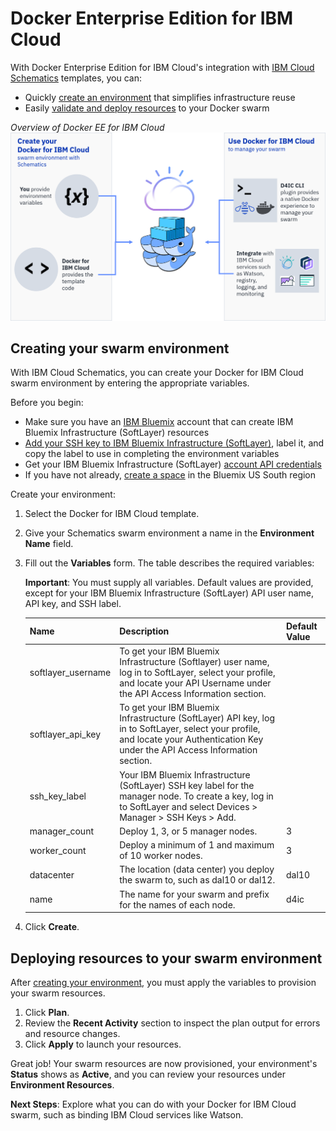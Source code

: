 # Docker Enterprise Edition for IBM Cloud

With Docker Enterprise Edition for IBM Cloud's integration with [IBM Cloud Schematics](https://console.bluemix.net/docs/services/schematics/index.html#gettingstarted) templates, you can:
* Quickly [create an environment](#creating_your_swarm_environment) that simplifies infrastructure reuse
* Easily [validate and deploy resources](#deploying_resources_to_your_swarm_environment) to your Docker swarm

_Overview of Docker EE for IBM Cloud_
![Docker EE for IBM Cloud Overview](img/d4ic-ov.png)

## Creating your swarm environment
With IBM Cloud Schematics, you can create your Docker for IBM Cloud swarm environment by entering the appropriate variables.

Before you begin:
* Make sure you have an [IBM Bluemix](https://console.bluemix.net/registration/) account that can create IBM Bluemix Infrastructure (SoftLayer) resources
* [Add your SSH key to IBM Bluemix Infrastructure (SoftLayer)](https://knowledgelayer.softlayer.com/procedure/add-ssh-key), label it, and copy the label to use in completing the environment variables
* Get your IBM Bluemix Infrastructure (SoftLayer) [account API credentials](https://knowledgelayer.softlayer.com/procedure/retrieve-your-api-key)
* If you have not already, [create a space](https://console.bluemix.net/docs/admin/orgs_spaces.html#spaceinfo) in the Bluemix US South region

Create your environment:
1. Select the Docker for IBM Cloud template.
2. Give your Schematics swarm environment a name in the **Environment Name** field.
3. Fill out the **Variables** form. The table describes the required variables:

    **Important**: You must supply all variables. Default values are provided, except for your IBM Bluemix Infrastructure (SoftLayer) API user name, API key, and SSH label.

    | Name | Description | Default Value |
    | ---- | ----------- | ------------- |
    | softlayer_username | To get your IBM Bluemix Infrastructure (Softlayer) user name, log in to SoftLayer, select your profile, and locate your API Username under the API Access Information section. | |
    | softlayer_api_key | To get your IBM Bluemix Infrastructure (SoftLayer) API key, log in to SoftLayer, select your profile, and locate your Authentication Key under the API Access Information section. | |
    | ssh_key_label | Your IBM Bluemix Infrastructure (SoftLayer) SSH key label for the manager node. To create a key, log in to SoftLayer and select Devices > Manager > SSH Keys > Add. | |
    | manager_count | Deploy 1, 3, or 5 manager nodes. | 3 |
    | worker_count | Deploy a minimum of 1 and maximum of 10 worker nodes. | 3 |
    | datacenter | The location (data center) you deploy the swarm to, such as dal10 or dal12. | dal10 |
    | name | The name for your swarm and prefix for the names of each node. | d4ic |

4. Click **Create**.

## Deploying resources to your swarm environment
After [creating your environment](#creating_your_swarm_environment), you must apply the variables to provision your swarm resources.

1. Click **Plan**.
2. Review the **Recent Activity** section to inspect the plan output for errors and resource changes.
3. Click **Apply** to launch your resources.

Great job! Your swarm resources are now provisioned, your environment's **Status** shows as **Active**, and you can review your resources under **Environment Resources**.

**Next Steps**: Explore what you can do with your Docker for IBM Cloud swarm, such as binding IBM Cloud services like Watson.<!--Need to add link to docs once those are available-->
